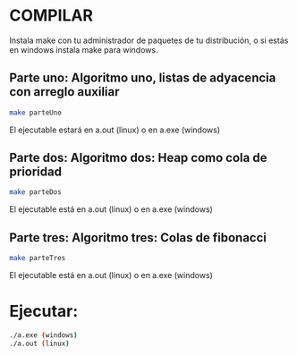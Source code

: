 # COMPILAR

Instala make con tu administrador de paquetes de tu distribución, o si estás en windows instala make para windows.

## Parte uno: Algoritmo uno, listas de adyacencia con arreglo auxiliar
```sh
make parteUno
```

El ejecutable estará en a.out (linux) o en a.exe (windows)

## Parte dos: Algoritmo dos: Heap como cola de prioridad
```sh
make parteDos
```
El ejecutable está en a.out (linux) o en a.exe (windows)

## Parte tres: Algoritmo tres: Colas de fibonacci
```sh
make parteTres
```

El ejecutable está en a.out (linux) o en a.exe (windows)

# Ejecutar:
```bash
./a.exe (windows)
./a.out (linux)
```